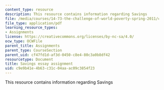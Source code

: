 ```yaml
---
content_type: resource
description: This resource contains information regarding Savings
file: /media/courses/14-73-the-challenge-of-world-poverty-spring-2011/c9e9b41e4b63c31c04aaac09c3854f23_MIT14_73S11_savings.pdf
file_type: application/pdf
learning_resource_types:
- Assignments
license: https://creativecommons.org/licenses/by-nc-sa/4.0/
ocw_type: OCWFile
parent_title: Assignments
parent_type: CourseSection
parent_uid: cf47fd1d-af3d-0450-c8e4-80c3a0b8df42
resourcetype: Document
title: Savings essay assignment
uid: c9e9b41e-4b63-c31c-04aa-ac09c3854f23
---
```

This resource contains information regarding Savings